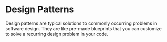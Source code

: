 # Design Patterns
Design patterns are typical solutions to commonly occurring problems in software design. They are like pre-made blueprints that you can customize to solve a recurring design problem in your code.

